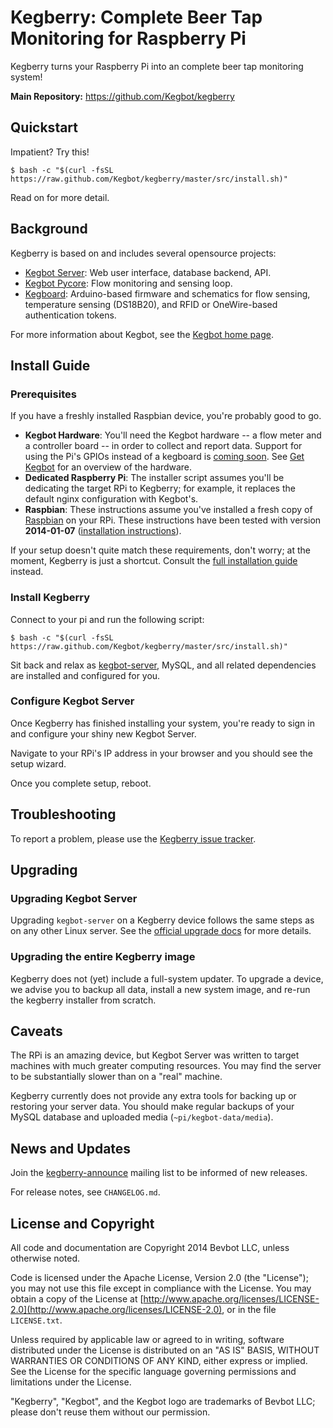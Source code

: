 # Kegberry: Complete Beer Tap Monitoring for Raspberry Pi

Kegberry turns your Raspberry Pi into an complete beer tap monitoring
system!

**Main Repository:** https://github.com/Kegbot/kegberry

## Quickstart

Impatient? Try this!

```
$ bash -c "$(curl -fsSL https://raw.github.com/Kegbot/kegberry/master/src/install.sh)"
```

Read on for more detail.


## Background

Kegberry is based on and includes several opensource projects:

* [Kegbot Server](https://github.com/Kegbot/kegbot-server): Web user interface,
  database backend, API.
* [Kegbot Pycore](https://github.com/Kegbot/kegbot-pycore): Flow monitoring
  and sensing loop.
* [Kegboard](https://github.com/Kegbot/kegboard): Arduino-based firmware and
  schematics for flow sensing, temperature sensing (DS18B20), and
  RFID or OneWire-based authentication tokens.

For more information about Kegbot, see the
[Kegbot home page](https://kegbot.org).

## Install Guide

### Prerequisites

If you have a freshly installed Raspbian device, you're probably
good to go.

* **Kegbot Hardware**: You'll need the Kegbot hardware -- a flow meter and a
  controller board -- in order to collect and report data.  Support for using
  the Pi's GPIOs instead of a kegboard is [coming soon](https://github.com/Kegbot/kegberry/issues/6).
  See [Get Kegbot](https://kegbot.org/get-kegbot) for an overview of the hardware.
* **Dedicated Raspberry Pi**: The installer script assumes you'll be dedicating
  the target RPi to Kegberry; for example, it replaces the default nginx
  configuration with Kegbot's.
* **Raspbian**: These instructions assume you've installed a fresh copy of
  [Raspbian](http://www.raspbian.org/) on your RPi.  These instructions have
  been tested with version **2014-01-07**
  ([installation instructions](http://elinux.org/RPi_Easy_SD_Card_Setup)).

If your setup doesn't quite match these requirements, don't worry; at
the moment, Kegberry is just a shortcut.  Consult the
[full installation guide](https://kegbot.org/docs/server/) instead.


### Install Kegberry

Connect to your pi and run the following script:

```
$ bash -c "$(curl -fsSL https://raw.github.com/Kegbot/kegberry/master/src/install.sh)"
```

Sit back and relax as [kegbot-server](https://github.com/Kegbot/kegbot-server),
MySQL, and all related dependencies are installed and configured for you.


### Configure Kegbot Server

Once Kegberry has finished installing your system, you're ready to sign in
and configure your shiny new Kegbot Server.

Navigate to your RPi's IP address in your browser and you should see the
setup wizard.

Once you complete setup, reboot.


## Troubleshooting

To report a problem, please use the
[Kegberry issue tracker](https://github.com/Kegbot/kegberry/issues).


## Upgrading

### Upgrading Kegbot Server

Upgrading `kegbot-server` on a Kegberry device follows the same steps as on
any other Linux server.  See the
[official upgrade docs](https://kegbot.org/docs/server/upgrade-kegbot/) for more
details.

### Upgrading the entire Kegberry image

Kegberry does not (yet) include a full-system updater.  To upgrade a device, we
advise you to backup all data, install a new system image, and re-run the
kegberry installer from scratch.


## Caveats

The RPi is an amazing device, but Kegbot Server was written to target machines
with much greater computing resources.  You may find the server to be
substantially slower than on a "real" machine.

Kegberry currently does not provide any extra tools for backing up or restoring
your server data.  You should make regular backups of your MySQL database and
uploaded media (`~pi/kegbot-data/media`).


## News and Updates

Join the [kegberry-announce](https://groups.google.com/forum/#!forum/kegberry-announce)
mailing list to be informed of new releases.

For release notes, see `CHANGELOG.md`.


## License and Copyright

All code and documentation are Copyright 2014 Bevbot LLC, unless
otherwise noted.

Code is licensed under the Apache License, Version 2.0 (the "License");
you may not use this file except in compliance with the License.
You may obtain a copy of the License at
[http://www.apache.org/licenses/LICENSE-2.0](http://www.apache.org/licenses/LICENSE-2.0),
or in the file `LICENSE.txt`.

Unless required by applicable law or agreed to in writing, software
distributed under the License is distributed on an "AS IS" BASIS,
WITHOUT WARRANTIES OR CONDITIONS OF ANY KIND, either express or implied.
See the License for the specific language governing permissions and
limitations under the License.

"Kegberry", "Kegbot", and the Kegbot logo are trademarks of Bevbot LLC;
please don't reuse them without our permission.
